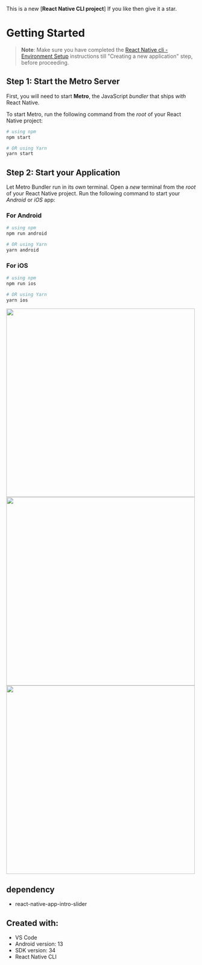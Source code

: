 This is a new [**React Native CLI project**]
If you like then give it a star. <br/>
# Getting Started

>**Note**: Make sure you have completed the [React Native cli  - Environment Setup](https://reactnative.dev/docs/environment-setup) instructions till "Creating a new application" step, before proceeding.

## Step 1: Start the Metro Server

First, you will need to start **Metro**, the JavaScript _bundler_ that ships _with_ React Native.

To start Metro, run the following command from the _root_ of your React Native project:

```bash
# using npm
npm start

# OR using Yarn
yarn start
```

## Step 2: Start your Application

Let Metro Bundler run in its _own_ terminal. Open a _new_ terminal from the _root_ of your React Native project. Run the following command to start your _Android_ or _iOS_ app:

### For Android

```bash
# using npm
npm run android

# OR using Yarn
yarn android
```

### For iOS

```bash
# using npm
npm run ios

# OR using Yarn
yarn ios
```

<img src = "screenshots/Screenshot_20240104_044724_FoodUI.jpg" height="500">
<img src = "screenshots/Screenshot_20240104_044730_FoodUI.jpg" height="500">
<img src = "screenshots/Screenshot_20240104_044745_FoodUI.jpg" height="500">

## dependency
- react-native-app-intro-slider  <br/>




## Created with:
* VS Code
* Android version: 13
* SDK version: 34
* React Native CLI